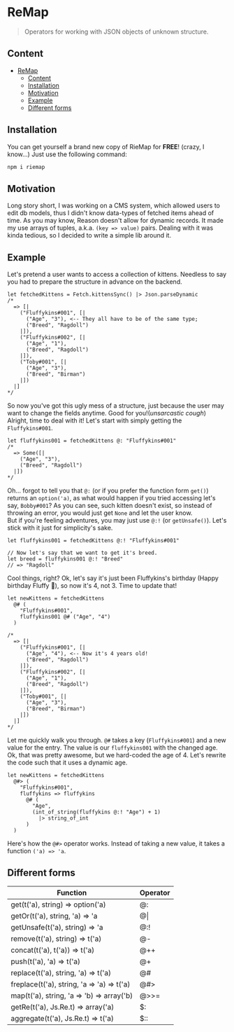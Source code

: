 # ReMap
> Operators for working with JSON objects of unknown structure.

## Content
- [ReMap](#remap)
  - [Content](#content)
  - [Installation](#installation)
  - [Motivation](#motivation)
  - [Example](#example)
  - [Different forms](#different-forms)

## Installation
You can get yourself a brand new copy of RieMap for **FREE**! (crazy, I know...)
Just use the following command:
```sh
npm i riemap
```
## Motivation
Long story short, I was working on a CMS system, which allowed users to edit db models, thus I didn't know data-types of fetched items ahead of time. As you may know, Reason doesn't allow for dynamic records. It made my use arrays of tuples, a.k.a. `(key => value)` pairs. Dealing with it was kinda tedious, so I decided to write a simple lib around it.

## Example
Let's pretend a user wants to access a collection of kittens. Needless to say you had to prepare the structure in advance on the backend.
```reason
let fetchedKittens = Fetch.kittensSync() |> Json.parseDynamic
/*
  => [|
    ("Fluffykins#001", [|
      ("Age", "3"), <-- They all have to be of the same type;
      ("Breed", "Ragdoll")
    |]),
    ("Fluffykins#002", [|
      ("Age", "1"),
      ("Breed", "Ragdoll")
    |]),
    ("Toby#001", [|
      ("Age", "3"),
      ("Breed", "Birman")
    |])
  |]
*/
```
So now you've got this ugly mess of a structure, just because the user may want to change the fields anytime. Good for you!(*unsarcastic cough*)</br>
Alright, time to deal with it! Let's start with simply getting the `Fluffykins#001`.
```reason
let fluffykins001 = fetchedKittens @: "Fluffykins#001"
/*
  => Some([|
    ("Age", "3"),
    ("Breed", "Ragdoll")
  |])
*/
```
Oh... forgot to tell you that `@:` (or if you prefer the function form `get()`) returns an `option('a)`, as what would happen if you tried accessing let's say, `Bobby#001`? As you can see, such kitten doesn't exist, so instead of throwing an error, you would just get `None` and let the user know.</br>
But if you're feeling adventures, you may just use `@:!` (or `getUnsafe()`). Let's stick with it just for simplicity's sake.
```reason
let fluffykins001 = fetchedKittens @:! "Fluffykins#001"

// Now let's say that we want to get it's breed.
let breed = fluffykins001 @:! "Breed" 
// => "Ragdoll"
```
Cool things, right? Ok, let's say it's just been Fluffykins's birthday (Happy birthday Fluffy :tada:), so now it's 4, not 3. Time to update that!
```reason
let newKittens = fetchedKittens 
  @# (
    "Fluffykins#001", 
    fluffykins001 @# ("Age", "4")
  )

/*
  => [|
    ("Fluffykins#001", [|
      ("Age", "4"), <-- Now it's 4 years old!
      ("Breed", "Ragdoll")
    |]),
    ("Fluffykins#002", [|
      ("Age", "1"),
      ("Breed", "Ragdoll")
    |]),
    ("Toby#001", [|
      ("Age", "3"),
      ("Breed", "Birman")
    |])
  |]
*/
```
Let me quickly walk you through. `@#` takes a key (`Fluffykins#001`) and a new value for the entry. The value is our `fluffykins001` with the changed age.
Ok, that was pretty awesome, but we hard-coded the age of 4. Let's rewrite the code such that it uses a dynamic age.
```reason
let newKittens = fetchedKittens
  @#> (
    "Fluffykins#001", 
    fluffykins => fluffykins 
      @# (
        "Age",
        (int_of_string(fluffykins @:! "Age") + 1)
          |> string_of_int
      )
  )
```
Here's how the `@#>` operator works. Instead of taking a new value, it takes a function `('a) => 'a`.

## Different forms

| Function                                   | Operator |
| ------------------------------------------ | -------- |
| get(t('a), string) => option('a)           | @:       |
| getOr(t('a), string, 'a) => 'a             | @\|      |
| getUnsafe(t('a), string) => 'a             | @:!      |
| remove(t('a), string) => t('a)             | @-       |
| concat(t('a), t('a)) => t('a)              | @++      |
| push(t('a), 'a) => t('a)                   | @+       |
| replace(t('a), string, 'a) => t('a)        | @#       |
| freplace(t('a), string, 'a => 'a) => t('a) | @#>      |
| map(t('a), string, 'a => 'b) => array('b)  | @>>=     |
| getRe(t('a), Js.Re.t) => array('a)         | $:       |
| aggregate(t('a), Js.Re.t) => t('a)         | $::      |
